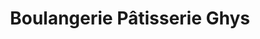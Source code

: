 ---
title: "Boulangerie Pâtisserie Ghys"
url: /villeneuve-dascq/boulangerie-patisserie-ghys/
shop: boulangerie
---